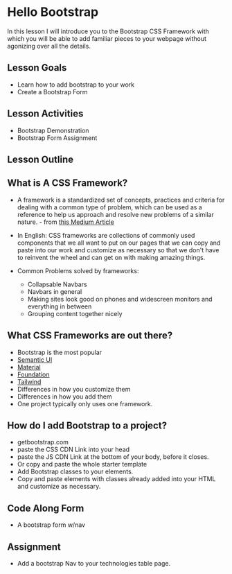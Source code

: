 # Hello Bootstrap
In this lesson I will introduce you to the Bootstrap CSS Framework with which you will be able to add familiar pieces to your webpage without agonizing over all the details.


## Lesson Goals
- Learn how to add bootstrap to your work
- Create a Bootstrap Form


## Lesson Activities
- Bootstrap Demonstration
- Bootstrap Form Assignment


## Lesson Outline


## What is A CSS Framework?
- A framework is a standardized set of concepts, practices and criteria for dealing with a common type of problem, which can be used as a reference to help us approach and resolve new problems of a similar nature. - from [this Medium Article](https://blog.zipboard.co/a-beginners-guide-to-css-front-end-frameworks-8045a499456b)


- In English: CSS frameworks are collections of commonly used components that we all want to put on our pages that we can copy and paste into our work and customize as necessary so that we don't have to reinvent the wheel and can get on with making amazing things.


- Common Problems solved by frameworks:
    - Collapsable Navbars
    - Navbars in general
    - Making sites look good on phones and widescreen monitors and everything in between
    - Grouping content together nicely


## What CSS Frameworks are out there?
- Bootstrap is the most popular
- [Semantic UI](https://semantic-ui.com/)
- [Material](https://material.io/)
- [Foundation](https://get.foundation/)
- [Tailwind](https://tailwindcss.com/)
- Differences in how you customize them
- Differences in how you add them
- One project typically only uses one framework.


## How do I add Bootstrap to a project?
- getbootstrap.com
- paste the CSS CDN Link into your head
- paste the JS CDN Link at the bottom of your body, before it closes.
- Or copy and paste the whole starter template
- Add Bootstrap classes to your elements.
- Copy and paste elements with classes already added into your HTML and customize as necessary.


## Code Along Form
- A bootstrap form w/nav


## Assignment
- Add a bootstrap Nav to your technologies table page.
